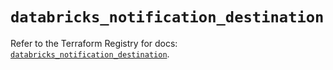# `databricks_notification_destination`

Refer to the Terraform Registry for docs: [`databricks_notification_destination`](https://registry.terraform.io/providers/databricks/databricks/1.66.0/docs/resources/notification_destination).

